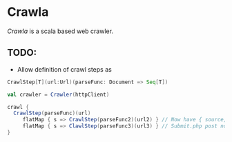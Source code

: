 # Crawla

*Crawla* is a scala based web crawler.

## TODO:

- Allow definition of crawl steps as 
```scala
CrawlStep[T](url:Url)(parseFunc: Document => Seq[T])

val crawler = Crawler(httpClient)

crawl {
  CrawlStep(parseFunc)(url) 
     flatMap { s => CrawlStep(parseFunc2)(url2) } // Now have { source, id, name, long, lat, start, end }
     flatMap { s => ClawlStep(parseFunc3)(url3) } // Submit.php post now have full values { db, siteId, Name, long, lat, time, temp, etc ... } 
}
```